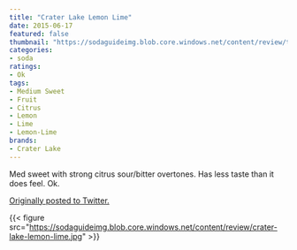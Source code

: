 ```yaml
---
title: "Crater Lake Lemon Lime"
date: 2015-06-17
featured: false
thumbnail: "https://sodaguideimg.blob.core.windows.net/content/review/thumbs/crater-lake-lemon-lime.jpg"
categories:
- soda
ratings:
- Ok
tags:
- Medium Sweet
- Fruit
- Citrus
- Lemon
- Lime
- Lemon-Lime
brands:
- Crater Lake
---
```


Med sweet with strong citrus sour/bitter overtones. Has less taste than it does feel. Ok.

[Originally posted to Twitter.](https://twitter.com/Cavorter/status/610867161553334273)

{{< figure src="https://sodaguideimg.blob.core.windows.net/content/review/crater-lake-lemon-lime.jpg" >}}

